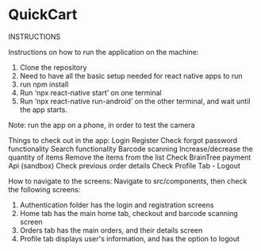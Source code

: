 # QuickCart

INSTRUCTIONS



Instructions on how to run the application on the machine:
1. Clone the repository
2. Need to have all the basic setup needed for react native apps to run
3. run npm install
4. Run ‘npx react-native start’ on one terminal
5. Run ‘npx react-native run-android’ on the other terminal, and wait until the app starts.

Note: run the app on a phone, in order to test the camera

Things to check out in the app:
Login
Register
Check forgot password functionality
Search functionality
Barcode scanning
Increase/decrease the quantity of items
Remove the items from the list
Check BrainTree payment Api (sandbox)
Check previous order details
Check Profile Tab - Logout

How to navigate to the screens:
Navigate to src/components, then check the following screens:
1. Authentication folder has the login and registration screens
2. Home tab has the main home tab, checkout and barcode scanning screen
3. Orders tab has the main orders, and their details screen
4. Profile tab displays user's information, and has the option to logout